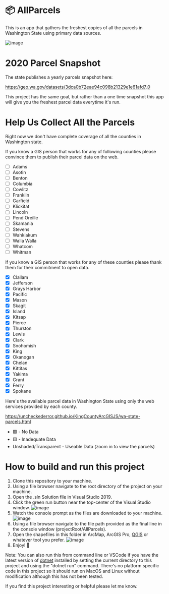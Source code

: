 # 📦 AllParcels
This is an app that gathers the freshest copies of all the parcels in Washington State using primary data sources.

![image](https://user-images.githubusercontent.com/11726956/107158443-db1e0a80-693e-11eb-847d-a32401cc0c66.png)

# 2020 Parcel Snapshot
The state publishes a yearly parcels snapshot here: 

https://geo.wa.gov/datasets/3dca0b72eae94c098b21329e1e61afd7_0

This project has the same goal, but rather than a one time snapshot this app will give you the freshest parcel data everytime it's run.

# Help Us Collect All the Parcels
Right now we don't have complete coverage of all the counties in Washington state.

If you know a GIS person that works for any of following counties please convince them to publish their parcel data on the web.

- [ ] Adams
- [ ] Asotin
- [ ] Benton
- [ ] Columbia
- [ ] Cowlitz
- [ ] Franklin
- [ ] Garfield
- [ ] Klickitat
- [ ] Lincoln
- [ ] Pend Oreille
- [ ] Skamania
- [ ] Stevens
- [ ] Wahkiakum
- [ ] Walla Walla
- [ ] Whatcom
- [ ] Whitman

If you know a GIS person that works for any of these counties please thank them for their commitment to open data.

- [x] Clallam
- [x] Jefferson
- [x] Grays Harbor
- [x] Pacific
- [x] Mason
- [x] Skagit
- [x] Island
- [x] Kitsap
- [x] Pierce
- [x] Thurston
- [x] Lewis
- [x] Clark
- [x] Snohomish
- [x] King
- [x] Okanogan
- [x] Chelan
- [x] Kittitas
- [x] Yakima
- [x] Grant
- [x] Ferry
- [x] Spokane

Here's the available parcel data in Washington State using only the web services provided by each county.

https://uncheckederror.github.io/KingCountyArcGISJS/wa-state-parcels.html

* 🟥 - No Data
* 🟨 - Inadequate Data
* Unshaded/Transparent - Useable Data (zoom in to view the parcels)

# How to build and run this project
1. Clone this repository to your machine.
2. Using a file browser navigate to the root directory of the project on your machine.
3. Open the .sln Solution file in Visual Studio 2019.
4. Click the green run button near the top-center of the Visual Studio window.
![image](https://user-images.githubusercontent.com/11726956/107158380-6a76ee00-693e-11eb-92c4-cb605f3ecc80.png)
5. Watch the console prompt as the files are downloaded to your machine.
![image](https://user-images.githubusercontent.com/11726956/107158354-4b785c00-693e-11eb-806b-63e78e166e74.png)
6. Using a file browser navigate to the file path provided as the final line in the console window (projectRoot/AllParcels).
7. Open the shapefiles in this folder in ArcMap, ArcGIS Pro, [QGIS](https://qgis.org/en/site/forusers/download.html#) or whatever tool you prefer.
![image](https://user-images.githubusercontent.com/11726956/107158443-db1e0a80-693e-11eb-847d-a32401cc0c66.png)
8. Enjoy! 🚀

Note: You can also run this from command line or VSCode if you have the latest version of [dotnet](https://dotnet.microsoft.com/) installed by setting the current directory to this project and using the "dotnet run" command. There's no platform specific code in this project so it should run on MacOS and Linux without modification although this has not been tested.

If you find this project interesting or helpful please let me know.
